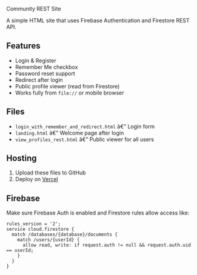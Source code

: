 Community REST Site

A simple HTML site that uses Firebase Authentication and Firestore REST API.

## Features
- Login & Register
- Remember Me checkbox
- Password reset support
- Redirect after login
- Public profile viewer (read from Firestore)
- Works fully from `file://` or mobile browser

## Files
- `login_with_remember_and_redirect.html` â€” Login form
- `landing.html` â€” Welcome page after login
- `view_profiles_rest.html` â€” Public viewer for all users

## Hosting
1. Upload these files to GitHub
2. Deploy on [Vercel](https://vercel.com)

## Firebase
Make sure Firebase Auth is enabled and Firestore rules allow access like:

```
rules_version = '2';
service cloud.firestore {
  match /databases/{database}/documents {
    match /users/{userId} {
      allow read, write: if request.auth != null && request.auth.uid == userId;
    }
  }
}
```
